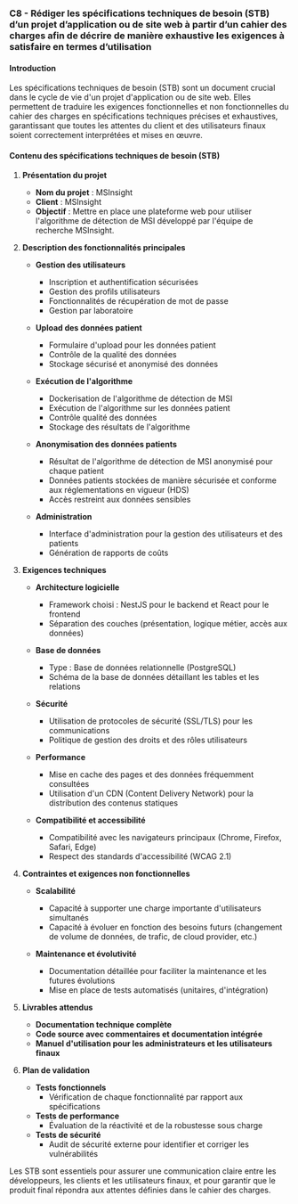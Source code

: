 ### C8 - Rédiger les spécifications techniques de besoin (STB) d’un projet d’application ou de site web à partir d’un cahier des charges afin de décrire de manière exhaustive les exigences à satisfaire en termes d’utilisation

#### Introduction
Les spécifications techniques de besoin (STB) sont un document crucial dans le cycle de vie d'un projet d'application ou de site web. Elles permettent de traduire les exigences fonctionnelles et non fonctionnelles du cahier des charges en spécifications techniques précises et exhaustives, garantissant que toutes les attentes du client et des utilisateurs finaux soient correctement interprétées et mises en œuvre.

#### Contenu des spécifications techniques de besoin (STB)

1. **Présentation du projet**
   - **Nom du projet** : MSInsight
   - **Client** : MSInsight
   - **Objectif** : Mettre en place une plateforme web pour utiliser l'algorithme de détection de MSI développé par l'équipe de recherche MSInsight.

2. **Description des fonctionnalités principales**
   - **Gestion des utilisateurs**
     - Inscription et authentification sécurisées
     - Gestion des profils utilisateurs
     - Fonctionnalités de récupération de mot de passe
     - Gestion par laboratoire

   - **Upload des données patient**
     - Formulaire d'upload pour les données patient
     - Contrôle de la qualité des données
     - Stockage sécurisé et anonymisé des données

   - **Exécution de l'algorithme**
     - Dockerisation de l'algorithme de détection de MSI
     - Exécution de l'algorithme sur les données patient
     - Contrôle qualité des données
     - Stockage des résultats de l'algorithme

   - **Anonymisation des données patients**
     - Résultat de l'algorithme de détection de MSI anonymisé pour chaque patient
     - Données patients stockées de manière sécurisée et conforme aux réglementations en vigueur (HDS)
     - Accès restreint aux données sensibles

   - **Administration**
     - Interface d'administration pour la gestion des utilisateurs et des patients
     - Génération de rapports de coûts

3. **Exigences techniques**
   - **Architecture logicielle**
     - Framework choisi : NestJS pour le backend et React pour le frontend
     - Séparation des couches (présentation, logique métier, accès aux données)

   - **Base de données**
     - Type : Base de données relationnelle (PostgreSQL)
     - Schéma de la base de données détaillant les tables et les relations

   - **Sécurité**
     - Utilisation de protocoles de sécurité (SSL/TLS) pour les communications
     - Politique de gestion des droits et des rôles utilisateurs

   - **Performance**
     - Mise en cache des pages et des données fréquemment consultées
     - Utilisation d'un CDN (Content Delivery Network) pour la distribution des contenus statiques

   - **Compatibilité et accessibilité**
     - Compatibilité avec les navigateurs principaux (Chrome, Firefox, Safari, Edge)
     - Respect des standards d'accessibilité (WCAG 2.1)

4. **Contraintes et exigences non fonctionnelles**
   - **Scalabilité**
     - Capacité à supporter une charge importante d'utilisateurs simultanés
     - Capacité à évoluer en fonction des besoins futurs (changement de volume de données, de trafic, de cloud provider, etc.)

   - **Maintenance et évolutivité**
     - Documentation détaillée pour faciliter la maintenance et les futures évolutions
     - Mise en place de tests automatisés (unitaires, d'intégration)

5. **Livrables attendus**
   - **Documentation technique complète**
   - **Code source avec commentaires et documentation intégrée**
   - **Manuel d'utilisation pour les administrateurs et les utilisateurs finaux**

6. **Plan de validation**
   - **Tests fonctionnels**
     - Vérification de chaque fonctionnalité par rapport aux spécifications
   - **Tests de performance**
     - Évaluation de la réactivité et de la robustesse sous charge
   - **Tests de sécurité**
     - Audit de sécurité externe pour identifier et corriger les vulnérabilités

Les STB sont essentiels pour assurer une communication claire entre les développeurs, les clients et les utilisateurs finaux, et pour garantir que le produit final répondra aux attentes définies dans le cahier des charges.